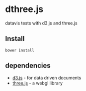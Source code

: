 # dthree.js

datavis tests with d3.js and three.js

## Install

    bower install


## dependencies

* [d3.js] - for data driven documents
* [three.js] - a webgl library



[d3.js]: http://d3js.org
[three.js]: http://threejs.org

